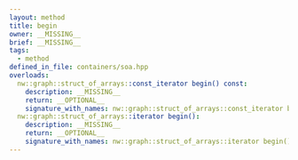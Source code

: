 ```yaml
---
layout: method
title: begin
owner: __MISSING__
brief: __MISSING__
tags:
  - method
defined_in_file: containers/soa.hpp
overloads:
  nw::graph::struct_of_arrays::const_iterator begin() const:
    description: __MISSING__
    return: __OPTIONAL__
    signature_with_names: nw::graph::struct_of_arrays::const_iterator begin() const
  nw::graph::struct_of_arrays::iterator begin():
    description: __MISSING__
    return: __OPTIONAL__
    signature_with_names: nw::graph::struct_of_arrays::iterator begin()
---
```

